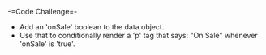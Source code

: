-=Code Challenge=-

+ Add an 'onSale' boolean to the data object.
+ Use that to conditionally render a 'p' tag that says: "On Sale" whenever 'onSale' is 'true'.